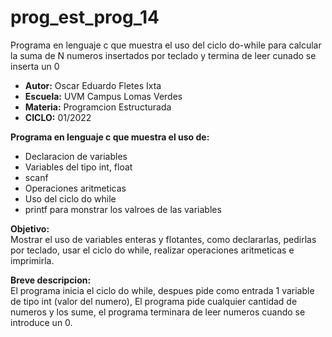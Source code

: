 # prog_est_prog_14
Programa en lenguaje c que muestra el uso del ciclo do-while para calcular la suma de N numeros insertados por teclado y termina de leer cunado se inserta un 0
* <b> Autor:</b> Oscar Eduardo Fletes Ixta
* <b> Escuela:</b> UVM Campus Lomas Verdes
* <b> Materia:</b> Programcion Estructurada
* <b> CICLO:</b> 01/2022

<b> Programa en lenguaje c que muestra el uso de:</b>
* Declaracion de variables 
* Variables del tipo int, float
* scanf
* Operaciones aritmeticas 
* Uso del ciclo do while
* printf para monstrar los valroes de las variables

<b> Objetivo: </b>
<br>
Mostrar el uso de variables enteras y flotantes, como declararlas, pedirlas por teclado, usar el ciclo do while, realizar operaciones aritmeticas e imprimirla.

<b> Breve descripcion: </b>
<br>
El programa inicia el ciclo do while, despues pide como entrada 1 variable de tipo int (valor del numero),
El programa pide cualquier cantidad de numeros y los sume, el programa terminara de leer
numeros cuando se introduce un 0. 
